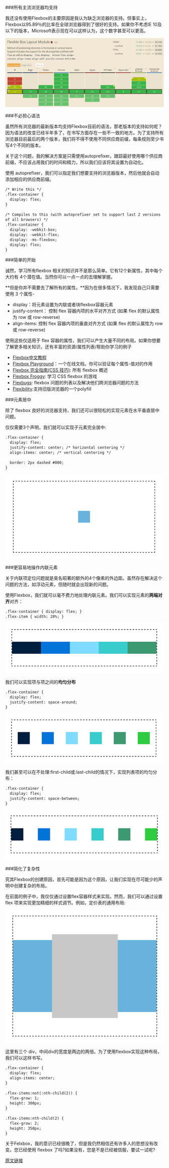 ###所有主流浏览器均支持

我还没有使用Flexbox的主要原因是我认为缺乏浏览器的支持。但事实上，Flexbox以95.89％的比率在全球浏览器得到了很好的支持。如果你不考虑IE 10及以下的版本，Microsoft表示现在可以这样认为，这个数字甚至可以更高。

![2016030901](resource/2016030901.png)

###不必担心语法

虽然所有浏览器的最新版本均支持Flexbox目前的语法，那老版本的支持如何呢？因为语法的改变已经半年多了，在书写方面存在一些不一致的地方。为了支持所有浏览器目前最后的两个版本，我们将不得不使用不同供应商前缀，每条规则至少书写4个不同的版本。

关于这个问题，我的解决方案是只需使用autoprefixer。跟踪最好使用哪个供应商前缀，不应该占用我们的时间和精力，所以我们应该将其设置为自动化。

使用 autoprefixer，我们可以指定我们想要支持的浏览器版本，然后他就会自动添加相应的供应商前缀。

```
/* Write this */
.flex-container {
  display: flex;
}

/* Compiles to this (with autoprefixer set to support last 2 versions of all browsers) */
.flex-container {
  display: -webkit-box;
  display: -webkit-flex;
  display: -ms-flexbox;
  display: flex;
}
```

###简单的开始

诚然，学习所有flexbox 相关的知识并不是那么简单。它有12个新属性，其中每个大约有 4个潜在值。当然你可以一点一点的去理解掌握。

**但是你并不需要去了解所有的属性。**因为在很多情况下，我发现自己只需要使用 3 个属性-

+ display：将元素设置为内联或者块flexbox容器元素
+ justify-content： 控制 flex 容器内项的水平对齐方式 (如果 flex 的默认属性为 row 或 row-reverse)
+ align-items: 控制 flex 容器内项的垂直对齐方式 (如果 flex 的默认属性为 row 或 row-reverse)

使用这些仅适用于 flex 容器的属性，我们可以产生大量不同的布局。如果你想要了解更多相关知识，还有丰富的资源/属性列表/帮助你学习的例子

+ [Flexbox中文教程](http://www.w3cplus.com/blog/tags/157.html)
+ [Flexbox Playground](http://codepen.io/enxaneta/full/adLPwv/)：一个在线文档，你可以验证每个属性-值对的作用
+ [Flexbox 完全指南(CSS 技巧)](https://css-tricks.com/snippets/css/a-guide-to-flexbox/): 所有 flexbox 概述
+ [Flexbox Froggy](http://flexboxfroggy.com/): 学习 CSS flexbox 的游戏
+ [Flexbugs](https://github.com/philipwalton/flexbugs): flexbox 问题的列表以及解决他们跨浏览器问题的方法
+ [Flexibility](https://github.com/10up/flexibility):支持旧版浏览器的一个polyfill
 
###元素居中

除了 flexbox 良好的浏览器支持，我们还可以很轻松的实现元素在水平垂直居中问题。

仅仅需要3个声明，我们就可以实现子元素完全居中:

```
.flex-container {
  display: flex;
  justify-content: center; /* horizontal centering */
  align-items: center; /* vertical centering */

  border: 2px dashed #000;
}
```

![2016030902](EOF/resource/2016030902.png)

###更容易地操作内联元素

关于内联项定位问题就是臭名昭著的额外的4个像素的外边距。虽然存在解决这个问题的方法，如浮动元素，但随时就会出现新的问题。

使用Flexbox，我们就可以毫不费力地处理内联元素。我们可以实现元素的**两端对齐**对齐：

```
.flex-container { display: flex; }
.flex-item { width: 20%; }
```

![2016030903](EOF/resource/2016030903.png)

我们可以实现项与项之间的**均匀分布**

```
.flex-container {
  display: flex;
  justify-content: space-around;
}
```
![2016030904](EOF/resource/2016030904.png)

我们甚至可以在不处理:first-child或:last-child的情况下，实现列表项的均匀分布：

```
.flex-container {
  display: flex;
  justify-content: space-between;
}
```

![2016030905](EOF/resource/2016030905.png)

###简化了复杂性

究其Flexbox的创建原因，首先可能是因为这个原因，让我们实现在尽可能少的声明中创建复杂的布局。

在前面的例子中，我仅仅通过设置flex容器样式来实现。然而，我们可以通过设置 flex 项来实现更加精细的样式调节。例如，定价表的通用布局:

![2016030906](EOF/resource/2016030906.png)

这里有三个 div，中间div的宽度是两边的两倍。为了使用flexbox实现这种布局，我们可以这样书写。

```
.flex-container {
  display: flex;
  align-items: center;
}

.flex-items:not(:nth-child(2)) {
  flex-grow: 1;
  height: 300px;
}

.flex-items:nth-child(2) {
  flex-grow: 2;
  height: 350px;
}
```

关于Felxbox，我的意识已经很晚了，但是我仍然相信还有许多人的思想没有改变。您已经使用 flexbox 了吗?如果没有，您是不是已经被信服，要试一试呢?

[原文链接](http://www.w3cplus.com/css3/6-reasons-to-start-using-flexbox.html)
